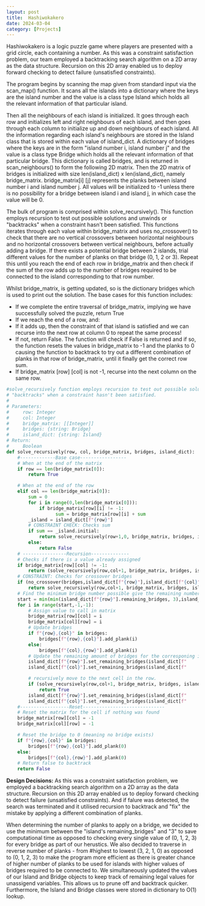 ```yaml
---
layout: post
title:  Hashiwokakero
date: 2024-03-04
category: [Projects]
---
```


Hashiwokakero is a logic puzzle game where players are presented with a grid circle, each containing a number. As this was a constraint satisfaction problem, our team employed a backtracking search algorithm on a 2D array as the data structure. Recursion on this 2D array enabled us to deploy forward checking to detect failure (unsatisfied constraints). 

<!--more-->

The program begins by scanning the map given from standard input via the scan_map() function. It scans all the islands into a dictionary where the keys are the island number and the value is a class type Island which holds all the relevant information of that particular island. 

Then all the neighbours of each island is initialized. It goes through each row and initializes left and right neighbours of each island, and then goes through each column to initialize up and down neighbours of each island. All the information regarding each island's neighbours are stored in the Island class that is stored within each value of island_dict. A dictionary of bridges where the keys are in the form "island number i, island number j" and the value is a class type Bridge which holds all the relevant information of that particular bridge. This dictionary is called bridges, and is returned in scan_neighbours() to form the following 2D matrix. Then the 2D matrix of bridges is initialized with size len(island_dict) x len(island_dict), namely bridge_matrix. bridge_matrix[i] [j] represents the planks between island number i and island number j. All values will be initialized to -1 unless there is no possibility for a bridge between island i and island j, in which case the value will be 0.

The bulk of program is comprised within solve_recursively(). This function employs recursion to test out possible solutions and unwinds or "backtracks" when a constraint hasn't been satisfied. This functions iterates through each value within bridge_matrix and uses no_crossover() to check that there are no vertical crossovers between horizontal neighbours and no horizontal crossovers between vertical neighbours, before actually adding a bridge. If there exists a potential bridge between 2 islands, trial different values for the number of planks on that bridge (0, 1, 2 or 3). Repeat this until you reach the end of each row in bridge_matrix and then check if the sum of the row adds up to the number of bridges required to be connected to the island corresponding to that row number.

Whilst bridge_matrix, is getting updated, so is the dictionary bridges which is used to print out the solution.
The base cases for this function includes:
 - If we complete the entire traversal of bridge_matrix, implying we have successfully solved the puzzle, return True
 - If we reach the end of a row, and:
 - If it adds up, then the constraint of that island is satisfied and we can recurse into the next row at column 0 to repeat the same process!
- If not, return False. The function will check if False is returned and if so, the function resets the values in bridge_matrix to -1 and the planks to 0 causing the function to backtrack to try out a different combination of planks in that row of bridge_matrix, until it finally get the correct row sum.
- If bridge_matrix [row] [col] is not -1, recurse into the next column on the same row.

```Python
#solve_recursively function employs recursion to test out possible solutions and unwinds or
# "backtracks" when a constraint hasn't been satisfied.
#
# Parameters:
#     row: Integer
#     col: Integer
#     bridge_matrix: [[Integer]]
#     bridges: {string: Bridge}
#     island_dict: {string: Island}
# Return:
#     Boolean
def solve_recursively(row, col, bridge_matrix, bridges, island_dict):
	#-------------Base case-----------------
	# When at the end of the matrix
	if row == len(bridge_matrix[0]):
		return True

	# When at the end of the row
	elif col == len(bridge_matrix[0]):
		sum = 0
    	for i in range(0,len(bridge_matrix[0])):
     		if bridge_matrix[row][i] != -1:
                  sum = bridge_matrix[row][i] + sum
        _island = island_dict[f"{row}"]
        # CONSTRAINT CHECK: Checks sum
		if sum == _island.initial:
     		return solve_recursively(row+1,0, bridge_matrix, bridges, island_dict)
     	else:
			return False
	# ----------------Recursion--------------
	# Checks if there is a value already assigned
	if bridge_matrix[row][col] != -1:
		return (solve_recursively(row,col+1, bridge_matrix, bridges, island_dict))
	# CONSTRAINT: Checks for crossover bridges
	if (no_crossover(bridges,island_dict[f"{row}"],island_dict[f"{col}"]) == False):
		return solve_recursively(row,col+1, bridge_matrix, bridges, island_dict)
	# Find the minimum bridge number possible give the remaining number of bridges on 			the corresponding islands.
	start = min(min(island_dict[f"{row}"].remaining_bridges, 3),island_dict[f"				{col}"].remaining_bridges)
	for i in range(start,-1,-1):
		# Assign value to call in matrix
		bridge_matrix[row][col] = i
		bridge_matrix[col][row] = i
		# Update bridges
		if f"{row},{col}" in bridges:
			bridges[f"{row},{col}"].add_plank(i)
		else:
			bridges[f"{col},{row}"].add_plank(i)
		# Update the remaining amount of bridges for the corresponing islands
		island_dict[f"{row}"].set_remaining_bridges(island_dict[f"								{row}"].remaining_bridges - i)
		island_dict[f"{col}"].set_remaining_bridges(island_dict[f"								{col}"].remaining_bridges - i)

		# recursively move to the next cell in the row.
		if (solve_recursively(row,col+1, bridge_matrix, bridges, island_dict)) :
			return True
		island_dict[f"{row}"].set_remaining_bridges(island_dict[f"								{row}"].remaining_bridges + i)
		island_dict[f"{col}"].set_remaining_bridges(island_dict[f"								{col}"].remaining_bridges + i)
	#------------------Reset------------------------------
	# Reset the matrix for the cell if nothing was found
	bridge_matrix[row][col] = -1
	bridge_matrix[col][row] = -1

	# Reset the bridge to 0 (meaning no bridge exists)
	if f"{row},{col}" in bridges:
		bridges[f"{row},{col}"].add_plank(0)
	else:
		bridges[f"{col},{row}"].add_plank(0)
	# Return false to backtrack
	return False
```

**Design Decisions:**
As this was a constraint satisfaction problem, we employed a backtracking search algorithm on a 2D array as the data structure. Recursion on this 2D array enabled us to deploy forward checking to detect failure (unsatisfied constraints). And if falure was detected, the search was terminated and it utilised recursion to backtrack and "fix" the mistake by applying a different combination of planks. 

When determining the number of planks to apply on a bridge, we decided to use the minimum between the "island's remaining_bridges" and "3" to save computational time as opposed to checking every single value of (0, 1, 2, 3) for every bridge as part of our herustics. We also decided to traverse in reverse number of planks - from  #highest to lowest (3, 2, 1, 0) as opposed to (0, 1, 2, 3) to make the program more efficient as there is greater chance of higher number of planks to be used for islands with higher values of bridges required to be connected to. We simultaneously updated the values of our Island and Bridge objects to keep track of remaining legal values for unassigend variables. This allows us to prune off and backtrack quicker. Furthermore, the Island and Bridge classes were stored in dictionary to O(1) lookup.
